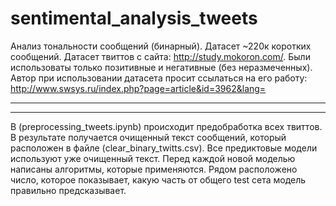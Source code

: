 # sentimental_analysis_tweets
Анализ тональности сообщений (бинарный). Датасет ~220к коротких сообщений.
Датасет твиттов с сайта: http://study.mokoron.com/.
Были использоваты только позитивные и негативные (без неразмеченных).
Автор при использовании датасета просит ссылаться на его работу: http://www.swsys.ru/index.php?page=article&id=3962&lang=
_________________________________________________________________________________________________________________________

_________________________________________________________________________________________________________________________
В (preprocessing_tweets.ipynb) происходит предобработка всех твиттов. В результате получается очищенный текст сообщений, который расположен в файле (clear_binary_twitts.csv). Все предиктовые модели используют уже очищенный текст. Перед каждой новой моделью написаны алгоритмы, которые применяются. Рядом расположено число, которое показывает, какую часть от общего test сета модель правильно предсказывает.
